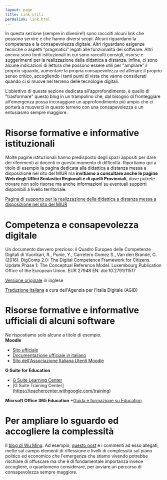 ```yaml
---
layout: page
title: Link utili
permalink: link.html
---
```


In questa sezione (sempre in divenire!) sono raccolti alcuni link che possono servire e che hanno diversi scopi. 
Alcuni riguardano la competenza e la consapevolezza digitale. Altri riguardano esigenze tecniche o aspetti "pragmatici" legati alle funzionalità dei software. Altri ancora sono fonti istituzionali in cui sono raccolti consigli, risorse e suggerimenti per la realizzazione della didattica a distanza. Infine, ci sono alcune indicazioni di lettura che possono essere utili per "ampliare" il proprio sguardo, aumentare la propria consapevolezza ed allenare il proprio senso critico, accogliendo i tanti punti di vista che vanno considerati quando ci si muove nel terreno delle tecnologie digitali.

L'obiettivo di questa sezione dedicata all'approfondimento, è quello di "trasformare" questo blog in un trampolino che, dal bisogno di fronteggiare all'emergenza possa incoraggiare un approfondimento più ampio che ci porterà a muoverci in questo terreno con una consapevolezza e un entusiasmo sempre maggiore.
<br>

# Risorse formative e informative istituzionali 
Molte pagine istituzionali hanno predisposto degli spazi appositi per dare dei riferimenti ai docenti in questo momento di difficoltà. 
Riportiamo qui a titolo di esempio la pagina dedicata alla didattica a distanza messa a disposizione nel sito del MIUR ma **invitiamo a consultare anche le pagine Web degli Uffici Scolastici Regionali e di quelli Provinciali**, dove potrete trovare non solo risorse ma anche informazioni su eventuali supporti disponibili a livello territoriale.

[Pagina di supporto per la realizzazione della didattica a distanza messa a disposizione nel sito del MIUR](https://www.istruzione.it/coronavirus/didattica-a-distanza.html)


# Competenza e consapevolezza digitale
Un documento davvero prezioso: il Quadro Europeo delle Competenze Digitali di
Vuorikari, R., Punie, Y., Carretero Gomez S., Van den Brande, G. (2016). DigComp 2.0: The Digital
Competence Framework for Citizens. Update Phase 1: The Conceptual Reference Model. Luxembourg Publication
Office of the European Union. EUR 27948 EN. doi:10.2791/11517

[Versione originale](https://ec.europa.eu/jrc/en/digcomp/digital-competence-framework) in inglese 

[Traduzione italiana](https://competenze-digitali-docs.readthedocs.io/it/latest/doc/competenze_di_base/Intro_Modello_Europeo_DigComp_2_1.html) a cura dell'Agenzia per l'Italia Digitale (AGID) 


# Risorse formative e informative ufficiali di alcuni software
Ne rispostiamo solo alcune a titolo di esempio. <br>
**Moodle**
* [Sito ufficiale](https://moodle.org/?lang=it)
* [Documentazione ufficiale in italiano](https://docs.moodle.org/35/it/Pagina_principale)
* [Sito dell'Associazione Italiana Utenti Moodle](https://www.aium.it/)

**G Suite for Education**
* [G Suite Learning Center](https://support.google.com/a/users/?hl=it#topic=9296556)
* [G Suite Training Center] (https://teachercenter.withgoogle.com/training)

**Micrsoft Office 365 Education**
*[Guida e formazione su Education](https://support.office.com/it-it/education)


# Per ampliare lo sguardo ed accogliere la complessità
Il [blog di Wu Ming](https://www.wumingfoundation.com/giap/). Ad esempio, [questo post](https://www.wumingfoundation.com/giap/2020/03/degoogling/) e i commenti ad esso allegati, mette sul campo elementi di riflessione e livelli di complessità sul piano politico ed economico che l'emergenza che stiamo vivendo potrebbe rischiare di offuscare ma che è di fondamentale importanza invece accogliere, o quantomeno considerare, per avviare un percorso di consapevolezza sempre maggiore. 
